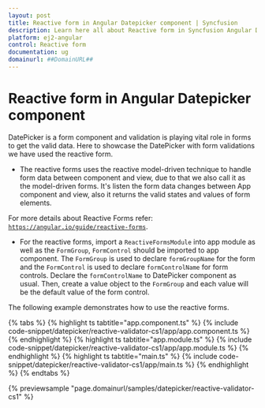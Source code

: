 ```yaml
---
layout: post
title: Reactive form in Angular Datepicker component | Syncfusion
description: Learn here all about Reactive form in Syncfusion Angular Datepicker component of Syncfusion Essential JS 2 and more.
platform: ej2-angular
control: Reactive form 
documentation: ug
domainurl: ##DomainURL##
---
```


# Reactive form in Angular Datepicker component

DatePicker is a form component and validation is playing vital role in forms to get the valid data.
Here to showcase the DatePicker with form validations we have used the reactive form.

* The reactive forms uses the reactive model-driven technique to handle form data between component and view, due to that we also call it as the model-driven forms.
It's listen the form data changes between App component and view, also it returns the valid states and values of form elements.

For more details about Reactive Forms refer: [`https://angular.io/guide/reactive-forms`](https://angular.io/guide/reactive-forms).

* For the reactive forms, import a `ReactiveFormsModule` into app module as well as the `FormGroup`,
`FormControl` should be imported to app component.
The `FormGroup` is used to declare `formGroupName` for the form and the `FormControl` is used to declare `formControlName` for form controls. Declare the `formControlName` to DatePicker component as usual.
Then, create a value object to the `FormGroup` and each value will be the default value of the form control.

The following example demonstrates how to use the reactive forms.

{% tabs %}
{% highlight ts tabtitle="app.component.ts" %}
{% include code-snippet/datepicker/reactive-validator-cs1/app/app.component.ts %}
{% endhighlight %}
{% highlight ts tabtitle="app.module.ts" %}
{% include code-snippet/datepicker/reactive-validator-cs1/app/app.module.ts %}
{% endhighlight %}
{% highlight ts tabtitle="main.ts" %}
{% include code-snippet/datepicker/reactive-validator-cs1/app/main.ts %}
{% endhighlight %}
{% endtabs %}
  
{% previewsample "page.domainurl/samples/datepicker/reactive-validator-cs1" %}